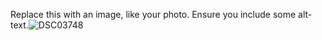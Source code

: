 Replace this with an image, like your photo. Ensure you include some alt-text.![DSC03748](https://user-images.githubusercontent.com/34648485/121597291-2fe6a480-ca49-11eb-9be7-6cdaed22ada8.JPG)
